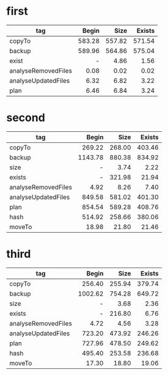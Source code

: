 # first

| tag                 |   Begin |    Size |  Exists |
|---------------------|--------:|--------:|--------:|
| copyTo              |  583.28 |  557.82 |  571.54 |
| backup              |  589.96 |  564.86 |  575.04 |
| exist               |       - |    4.86 |    1.56 |
| analyseRemovedFiles |    0.08 |    0.02 |    0.02 |
| analyseUpdatedFiles |    6.32 |    6.82 |    3.22 |
| plan                |    6.46 |    6.84 |    3.24 |

# second

| tag                 |    Begin |     Size |  Exists |
|---------------------|---------:|---------:|--------:|
| copyTo              |   269.22 |   268.00 |  403.46 |
| backup              |  1143.78 |   880.38 |  834.92 |
| size                |        - |     3.74 |    2.22 |
| exists              |        - |   321.98 |   21.94 |
| analyseRemovedFiles |     4.92 |     8.26 |    7.40 |
| analyseUpdatedFiles |   849.58 |   581.02 |  401.30 |
| plan                |   854.54 |   589.28 |  408.76 |
| hash                |   514.92 |   258.66 |  380.06 |
| moveTo              |    18.98 |    21.80 |   21.46 |

# third

| tag                 |    Begin |     Size |   Exists |
|---------------------|---------:|---------:|---------:|
| copyTo              |   256.40 |   255.94 |   379.74 |
| backup              |  1002.62 |   754.28 |   649.72 |
| size                |        - |     3.68 |     2.36 |
| exists              |        - |   216.80 |     6.76 |
| analyseRemovedFiles |     4.72 |     4.56 |     3.28 |
| analyseUpdatedFiles |   723.20 |   473.92 |   246.26 |
| plan                |   727.96 |   478.50 |   249.62 |
| hash                |   495.40 |   253.58 |   236.68 |
| moveTo              |    17.30 |    18.80 |    19.06 |
